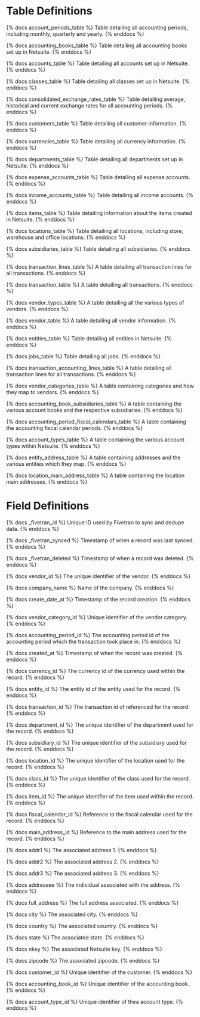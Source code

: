 # Table Definitions

{% docs account_periods_table %} Table detailing all accounting periods, including monthly, quarterly and yearly. {% enddocs %}

{% docs accounting_books_table %} Table detailing all accounting books set up in Netsuite. {% enddocs %}

{% docs accounts_table %} Table detailing all accounts set up in Netsuite. {% enddocs %}

{% docs classes_table %} Table detailing all classes set up in Netsuite. {% enddocs %}

{% docs consolidated_exchange_rates_table %} Table detailing average, historical and current exchange rates for all accounting periods. {% enddocs %}

{% docs customers_table %} Table detailing all customer information. {% enddocs %}

{% docs currencies_table %} Table detailing all currency information. {% enddocs %}

{% docs departments_table %} Table detailing all departments set up in Netsuite. {% enddocs %}

{% docs expense_accounts_table %} Table detailing all expense accounts. {% enddocs %}

{% docs income_accounts_table %} Table detailing all income accounts. {% enddocs %}

{% docs items_table %} Table detailing information about the items created in Netsuite. {% enddocs %}

{% docs locations_table %} Table detailing all locations, including store, warehouse and office locations. {% enddocs %}

{% docs subsidiaries_table %} Table detailing all subsidiaries. {% enddocs %}

{% docs transaction_lines_table %} A table detailing all transaction lines for all transactions. {% enddocs %}

{% docs transaction_table %} A table detailing all transactions. {% enddocs %}

{% docs vendor_types_table %} A table detailing all the various types of vendors. {% enddocs %}

{% docs vendor_table %} A table detailing all vendor information. {% enddocs %}

{% docs entities_table %} Table detailing all entities in Netsuite. {% enddocs %}

{% docs jobs_table %} Table detailing all jobs. {% enddocs %}

{% docs transaction_accounting_lines_table %} A table detailing all transaction lines for all transactions. {% enddocs %}

{% docs vendor_categories_table %} A table containing categories and how they map to vendors. {% enddocs %}

{% docs accounting_book_subsidiaries_table %} A table containing the various account books and the respective subsidiaries. {% enddocs %}

{% docs accounting_period_fiscal_calendars_table %} A table containing the accounting fiscal calendar periods. {% enddocs %}

{% docs account_types_table %} A table containing the various account types within Netsuite. {% enddocs %}

{% docs entity_address_table %} A table containing addresses and the various entities which they map. {% enddocs %}

{% docs location_main_address_table %} A table containing the location main addresses. {% enddocs %}

# Field Definitions
{% docs _fivetran_id %} Unique ID used by Fivetran to sync and dedupe data. {% enddocs %}

{% docs _fivetran_synced %} Timestamp of when a record was last synced. {% enddocs %}

{% docs _fivetran_deleted %} Timestamp of when a record was deleted. {% enddocs %}

{% docs vendor_id %} The unique identifier of the vendor. {% enddocs %}

{% docs company_name %} Name of the company. {% enddocs %}

{% docs create_date_at %} Timestamp of the record creation. {% enddocs %}

{% docs vendor_category_id %} Unique identifier of the vendor category. {% enddocs %}

{% docs accounting_period_id %} The accounting period id of the accounting period which the transaction took place in. {% enddocs %}

{% docs created_at %} Timestamp of when the record was created. {% enddocs %}

{% docs currency_id %} The currency id of the currency used within the record. {% enddocs %}

{% docs entity_id %} The entity id of the entity used for the record. {% enddocs %}

{% docs transaction_id %} The transaction id of referenced for the record. {% enddocs %}

{% docs department_id %} The unique identifier of the department used for the record. {% enddocs %}

{% docs subsidiary_id %} The unique identifier of the subsidiary used for the record. {% enddocs %}

{% docs location_id %} The unique identifier of the location used for the record. {% enddocs %}

{% docs class_id %} The unique identifier of the class used for the record. {% enddocs %}

{% docs item_id %} The unique identifier of the item used within the record. {% enddocs %}

{% docs fiscal_calendar_id %} Reference to the fiscal calendar used for the record. {% enddocs %}

{% docs main_address_id %} Reference to the main address used for the record. {% enddocs %}

{% docs addr1 %} The associated address 1. {% enddocs %}

{% docs addr2 %} The associated address 2. {% enddocs %}

{% docs addr3 %} The associated address 3. {% enddocs %}

{% docs addressee %} The individual associated with the address. {% enddocs %}

{% docs full_address %} The full address associated. {% enddocs %}

{% docs city %} The associated city. {% enddocs %}

{% docs country %} The associated country. {% enddocs %}

{% docs state %} The associated state. {% enddocs %}

{% docs nkey %} The associated Netsuite key. {% enddocs %}

{% docs zipcode %} The associated zipcode. {% enddocs %}

{% docs customer_id %} Unique identifier of the customer. {% enddocs %}

{% docs accounting_book_id %} Unique identifier of the accounting book. {% enddocs %}

{% docs account_type_id %} Unique identifier of thea account type. {% enddocs %}